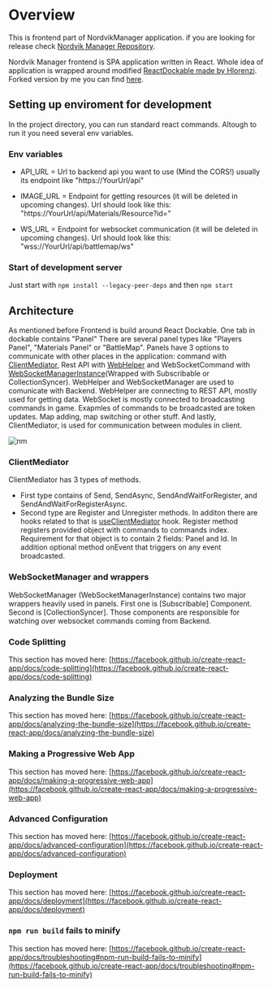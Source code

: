 # Overview

This is frontend part of NordvikManager application. if you are looking for release check [Nordvik Manager Repository](https://github.com/haffff/NordvikManager).

Nordvik Manager frontend is SPA application written in React. Whole idea of application is wrapped around modified [ReactDockable made by Hlorenzi](https://github.com/hlorenzi/react-dockable). Forked version by me you can find [here](https://github.com/haffff/react-dockable-expanded).

## Setting up enviroment for development

In the project directory, you can run standard react commands. Altough to run it you need several env variables.

### Env variables

- API_URL = Url to backend api you want to use (Mind the CORS!) usually its endpoint like "https://YourUrl/api"

- IMAGE_URL = Endpoint for getting resources (it will be deleted in upcoming changes). Url should look like this: "https://YourUrl/api/Materials/Resource?id="
- WS_URL = Endpoint for websocket communication (it will be deleted in upcoming changes). Url should look like this: "wss://YourUrl/api/battlemap/ws"

### Start of development server

Just start with `npm install --legacy-peer-deps` and then `npm start`

## Architecture

As mentioned before Frontend is build around React Dockable. One tab in dockable contains "Panel" There are several panel types like "Players Panel", "Materials Panel" or "BattleMap". Panels have 3 options to communicate with other places in the application: command with [ClientMediator](https://github.com/haffff/NordvikManagerFrontEnd/blob/1b022642b8120391dad4daaa6b14ffcfa706ec7d/src/ClientMediator.js), Rest API with [WebHelper](src/helpers/WebHelper.js) and WebSocketCommand with [WebSocketManagerInstance](https://github.com/haffff/NordvikManagerFrontEnd/blob/main/src/components/game/WebSocketManager.js)(Wrapped with Subscribable or CollectionSyncer). WebHelper and WebSocketManager are used to comunicate with Backend. WebHelper are connecting to REST API, mostly used for getting data. WebSocket is mostly connected to broadcasting commands in game. Exapmles of commands to be broadcasted are token updates. Map adding, map switching or other stuff. And lastly, ClientMediator, is used for communication between modules in client. 

![nm](https://github.com/user-attachments/assets/758376b1-426e-4340-b18b-fe262bd1b71c)

### ClientMediator

ClientMediator has 3 types of methods. 
- First type contains of Send, SendAsync, SendAndWaitForRegister, and SendAndWaitForRegisterAsync.
- Second type are Register and Unregister methods. In additon there are hooks related to that is [useClientMediator](src/components/uiComponents/hooks/useClientMediator.js) hook.
Register method registers provided object with commands to commands index. Requirement for that object is to contain 2 fields: Panel and Id. In addition optional method onEvent that triggers on any event broadcasted.

### WebSocketManager and wrappers

WebSocketManager (WebSocketManagerInstance) contains two major wrappers heavily used in panels. First one is [Subscribable] Component. Second is [CollectionSyncer]. Those components are responsible for watching over websocket commands coming from Backend.

### Code Splitting

This section has moved here: [https://facebook.github.io/create-react-app/docs/code-splitting](https://facebook.github.io/create-react-app/docs/code-splitting)

### Analyzing the Bundle Size

This section has moved here: [https://facebook.github.io/create-react-app/docs/analyzing-the-bundle-size](https://facebook.github.io/create-react-app/docs/analyzing-the-bundle-size)

### Making a Progressive Web App

This section has moved here: [https://facebook.github.io/create-react-app/docs/making-a-progressive-web-app](https://facebook.github.io/create-react-app/docs/making-a-progressive-web-app)

### Advanced Configuration

This section has moved here: [https://facebook.github.io/create-react-app/docs/advanced-configuration](https://facebook.github.io/create-react-app/docs/advanced-configuration)

### Deployment

This section has moved here: [https://facebook.github.io/create-react-app/docs/deployment](https://facebook.github.io/create-react-app/docs/deployment)

### `npm run build` fails to minify

This section has moved here: [https://facebook.github.io/create-react-app/docs/troubleshooting#npm-run-build-fails-to-minify](https://facebook.github.io/create-react-app/docs/troubleshooting#npm-run-build-fails-to-minify)
